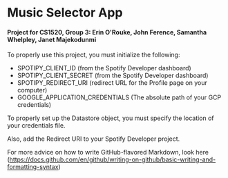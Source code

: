 # Music Selector App
#### Project for CS1520, Group 3: Erin O'Rouke, John Ference, Samantha Whelpley, Janet Majekodunmi

To properly use this project, you must initialize the following:
- SPOTIPY_CLIENT_ID (from the Spotify Developer dashboard)
- SPOTIPY_CLIENT_SECRET (from the Spotify Developer dashboard)
- SPOTIPY_REDIRECT_URI (redirect URL for the Profile page on your computer)
- GOOGLE_APPLICATION_CREDENTIALS (The absolute path of your GCP credentials)

To properly set up the Datastore object, you must specify the location of your credentials file.

Also, add the Redirect URI to your Spotify Developer project.




For more advice on how to write GitHub-flavored Markdown, look here (https://docs.github.com/en/github/writing-on-github/basic-writing-and-formatting-syntax)

